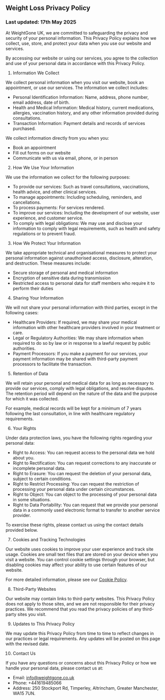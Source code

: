 ## Weight Loss Privacy Policy

### Last updated: 17th May 2025

At WeightGone UK, we are committed to safeguarding the privacy and security of your personal information. This Privacy Policy explains how we collect, use, store, and protect your data when you use our website and services. 

By accessing our website or using our services, you agree to the collection and use of your personal data in accordance with this Privacy Policy.

 1. Information We Collect

We collect personal information when you visit our website, book an appointment, or use our services. The information we collect includes:

- Personal Identification Information: Name, address, phone number, email address, date of birth.
- Health and Medical Information: Medical history, current medications, allergies, vaccination history, and any other information provided during consultations.
- Transaction Information: Payment details and records of services purchased.

We collect information directly from you when you:

- Book an appointment
- Fill out forms on our website
- Communicate with us via email, phone, or in person

 2. How We Use Your Information

We use the information we collect for the following purposes:

- To provide our services: Such as travel consultations, vaccinations, health advice, and other clinical services.
- To manage appointments: Including scheduling, reminders, and cancellations.
- To process payments: For services rendered.
- To improve our services: Including the development of our website, user experience, and customer service.
- To comply with legal obligations: We may use and disclose your information to comply with legal requirements, such as health and safety regulations or to prevent fraud.

 3. How We Protect Your Information

We take appropriate technical and organisational measures to protect your personal information against unauthorised access, disclosure, alteration, and destruction. These measures include:

- Secure storage of personal and medical information
- Encryption of sensitive data during transmission
- Restricted access to personal data for staff members who require it to perform their duties

 4. Sharing Your Information

We will not share your personal information with third parties, except in the following cases:

- Healthcare Providers: If required, we may share your medical information with other healthcare providers involved in your treatment or care.
- Legal or Regulatory Authorities: We may share information when required to do so by law or in response to a lawful request by public authorities.
- Payment Processors: If you make a payment for our services, your payment information may be shared with third-party payment processors to facilitate the transaction.

 5. Retention of Data

We will retain your personal and medical data for as long as necessary to provide our services, comply with legal obligations, and resolve disputes. The retention period will depend on the nature of the data and the purpose for which it was collected.

For example, medical records will be kept for a minimum of 7 years following the last consultation, in line with healthcare regulatory requirements.

 6. Your Rights

Under data protection laws, you have the following rights regarding your personal data:

- Right to Access: You can request access to the personal data we hold about you.
- Right to Rectification: You can request corrections to any inaccurate or incomplete personal data.
- Right to Erasure: You can request the deletion of your personal data, subject to certain conditions.
- Right to Restrict Processing: You can request the restriction of processing your personal data under certain circumstances.
- Right to Object: You can object to the processing of your personal data in some situations.
- Right to Data Portability: You can request that we provide your personal data in a commonly used electronic format to transfer to another service provider.

To exercise these rights, please contact us using the contact details provided below.

 7. Cookies and Tracking Technologies

Our website uses cookies to improve your user experience and track site usage. Cookies are small text files that are stored on your device when you visit a website. You can control cookie settings through your browser, but disabling cookies may affect your ability to use certain features of our website.

For more detailed information, please see our [Cookie Policy]().

 8. Third-Party Websites

Our website may contain links to third-party websites. This Privacy Policy does not apply to those sites, and we are not responsible for their privacy practices. We recommend that you read the privacy policies of any third-party sites you visit.

 9. Updates to This Privacy Policy

We may update this Privacy Policy from time to time to reflect changes in our practices or legal requirements. Any updates will be posted on this page with the revised date.

 10. Contact Us

If you have any questions or concerns about this Privacy Policy or how we handle your personal data, please contact us at:

- Email: info@weightgone.co.uk
- Phone: +441619485066
- Address: 250 Stockport Rd, Timperley, Altrincham, Greater Manchester, WA15 7UN.